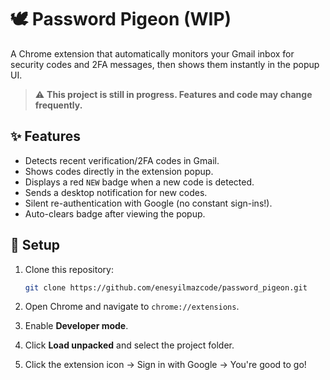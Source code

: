 # 🕊️ Password Pigeon (WIP)

A Chrome extension that automatically monitors your Gmail inbox for security codes and 2FA messages, then shows them instantly in the popup UI.

> ⚠️ **This project is still in progress. Features and code may change frequently.**

## ✨ Features
- Detects recent verification/2FA codes in Gmail.
- Shows codes directly in the extension popup.
- Displays a red `NEW` badge when a new code is detected.
- Sends a desktop notification for new codes.
- Silent re-authentication with Google (no constant sign-ins!).
- Auto-clears badge after viewing the popup.

## 🔧 Setup
1. Clone this repository:
   ```bash
   git clone https://github.com/enesyilmazcode/password_pigeon.git
   ```

2. Open Chrome and navigate to `chrome://extensions`.

3. Enable **Developer mode**.

4. Click **Load unpacked** and select the project folder.

5. Click the extension icon → Sign in with Google → You're good to go!